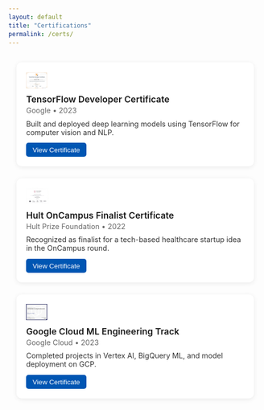 ```yaml
---
layout: default
title: "Certifications"
permalink: /certs/
---
```


<style>
/* Grid Cards */
.cert-grid {
  display: grid;
  grid-template-columns: repeat(auto-fit, minmax(280px, 1fr));
  gap: 1.5rem;
  max-width: 1100px;
  margin: 2rem auto;
  padding: 0 1rem;
}
.cert-card {
  background: var(--global-bg-color, #fff);
  padding: 1.2rem;
  border-radius: 10px;
  box-shadow: 0 2px 10px rgba(0,0,0,0.08);
  display: flex;
  flex-direction: column;
  align-items: flex-start;
}
.cert-logo {
  height: 32px;
  margin-bottom: 0.5rem;
}
.cert-title {
  font-weight: 600;
  font-size: 1.1rem;
  margin: 0.2rem 0;
}
.cert-issuer {
  font-size: 0.9rem;
  color: #666;
  margin-bottom: 0.6rem;
}
.cert-desc {
  font-size: 0.9rem;
  color: var(--global-text-color, #333);
  flex-grow: 1;
}
.cert-link-btn {
  margin-top: 0.8rem;
  font-size: 0.85rem;
  color: white;
  background: var(--global-link-color, #0056b3);
  border: none;
  padding: 0.4rem 0.8rem;
  border-radius: 5px;
  cursor: pointer;
}

/* Modal */

#certModal {
  display: none;
  position: fixed;
  z-index: 1000;
  top: 0; left: 0;
  width: 100%; height: 100%;
  background-color: rgba(0, 0, 0, 0.9);
}

#modalContent {
  position: relative;
  height: 100%;
  display: flex;
  align-items: center;
  justify-content: center;
}

.modal-img {
  max-width: 90%;
  max-height: 80vh;
  border-radius: 8px;
  box-shadow: 0 0 20px rgba(255,255,255,0.1);
}

.modal-arrow {
  position: absolute;
  top: 50%;
  transform: translateY(-50%);
  font-size: 3rem;
  color: white;
  background: rgba(0,0,0,0.3);
  border: none;
  border-radius: 50%;
  width: 50px;
  height: 50px;
  cursor: pointer;
  display: flex;
  align-items: center;
  justify-content: center;
  transition: background 0.2s ease;
}
.modal-arrow:hover {
  background: rgba(255,255,255,0.15);
}
#modal-prev { left: 2%; }
#modal-next { right: 2%; }

.modal-close {
  position: absolute;
  top: 20px;
  right: 30px;
  color: white;
  font-size: 2.5rem;
  font-weight: bold;
  cursor: pointer;
}
</style>

<!-- Certificate Cards -->
<div class="cert-grid">
  <div class="cert-card">
    <img src="/assets/certs/tf.png" alt="Google" class="cert-logo">
    <div class="cert-title">TensorFlow Developer Certificate</div>
    <div class="cert-issuer">Google • 2023</div>
    <div class="cert-desc">Built and deployed deep learning models using TensorFlow for computer vision and NLP.</div>
    <button class="cert-link-btn" onclick="openModal(0)">View Certificate</button>
  </div>

  <div class="cert-card">
    <img src="/assets/certs/hult.png" alt="Hult Prize" class="cert-logo">
    <div class="cert-title">Hult OnCampus Finalist Certificate</div>
    <div class="cert-issuer">Hult Prize Foundation • 2022</div>
    <div class="cert-desc">Recognized as finalist for a tech-based healthcare startup idea in the OnCampus round.</div>
    <button class="cert-link-btn" onclick="openModal(1)">View Certificate</button>
  </div>

  <div class="cert-card">
    <img src="/assets/certs/ml_fund_nano.png" alt="Google Cloud" class="cert-logo">
    <div class="cert-title">Google Cloud ML Engineering Track</div>
    <div class="cert-issuer">Google Cloud • 2023</div>
    <div class="cert-desc">Completed projects in Vertex AI, BigQuery ML, and model deployment on GCP.</div>
    <button class="cert-link-btn" onclick="openModal(2)">View Certificate</button>
  </div>
</div>

<!-- Modal -->
<div id="certModal">
  <span class="modal-close" onclick="closeModal()">&times;</span>
  <div id="modalContent">
    <button class="modal-arrow" id="modal-prev" onclick="prevCert()">&#10094;</button>
    <img id="modalImage" class="modal-img" src="" alt="Certificate">
    <button class="modal-arrow" id="modal-next" onclick="nextCert()">&#10095;</button>
  </div>
</div>

<script>
const certImages = [
  "/assets/certs/tf.png",
  "/assets/certs/hult.png",
  "/assets/certs/kick.png"
];
let currentCert = 0;

function openModal(index) {
  currentCert = index;
  document.getElementById("certModal").style.display = "block";
  document.getElementById("modalImage").src = certImages[currentCert];
}

function closeModal() {
  document.getElementById("certModal").style.display = "none";
}

function prevCert() {
  currentCert = (currentCert - 1 + certImages.length) % certImages.length;
  document.getElementById("modalImage").src = certImages[currentCert];
}

function nextCert() {
  currentCert = (currentCert + 1) % certImages.length;
  document.getElementById("modalImage").src = certImages[currentCert];
}

// Add keyboard controls
document.addEventListener("keydown", function (e) {
  const modal = document.getElementById("certModal");
  if (modal.style.display !== "block") return;

  switch (e.key) {
    case "ArrowLeft":
      prevCert();
      break;
    case "ArrowRight":
      nextCert();
      break;
    case "Escape":
      closeModal();
      break;
  }
});
</script>
